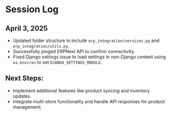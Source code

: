 # Session Log

## April 3, 2025
- Updated folder structure to include `erp_integration/services.py` and `erp_integration/utils.py`.
- Successfully pinged ERPNext API to confirm connectivity.
- Fixed Django settings issue to load settings in non-Django context using `os.environ` to set `DJANGO_SETTINGS_MODULE`.

## Next Steps:
- Implement additional features like product syncing and inventory updates.
- Integrate multi-store functionality and handle API responses for product management.
